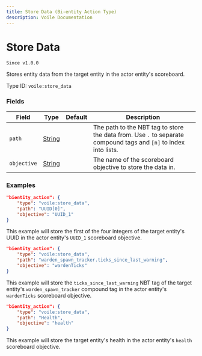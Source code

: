 ```yaml
---
title: Store Data (Bi-entity Action Type)
description: Voile Documentation
---
```


# Store Data

`Since v1.0.0`

Stores entity data from the target entity in the actor entity's scoreboard.

Type ID: `voile:store_data`

### Fields

Field | Type | Default | Description
------|------|---------|------------
`path` | [String](https://origins.readthedocs.io/en/latest/types/data_types/string/) | | The path to the NBT tag to store the data from. Use `.` to separate compound tags and `[n]` to index into lists.
`objective` | [String](https://origins.readthedocs.io/en/latest/types/data_types/string/) | | The name of the scoreboard objective to store the data in.

### Examples

```json
"bientity_action": {
    "type": "voile:store_data",
    "path": "UUID[0]",
    "objective": "UUID_1"
}
```

This example will store the first of the four integers of the target entity's UUID in the actor entity's `UUID_1` scoreboard objective.

```json
"bientity_action": {
    "type": "voile:store_data",
    "path": "warden_spawn_tracker.ticks_since_last_warning",
    "objective": "wardenTicks"
}
```

This example will store the `ticks_since_last_warning` NBT tag of the target entity's `warden_spawn_tracker` compound tag in the actor entity's `wardenTicks` scoreboard objective.

```json
"bientity_action": {
    "type": "voile:store_data",
    "path": "Health",
    "objective": "health"
}
```

This example will store the target entity's health in the actor entity's `health` scoreboard objective.